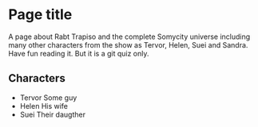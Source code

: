 # Page title
A page about Rabt Trapiso and the complete Somycity universe including many other characters from the show as Tervor, Helen, Suei and Sandra. Have fun reading it. But it is a git quiz only.

## Characters
* Tervor Some guy
* Helen His wife
* Suei Their daugther

